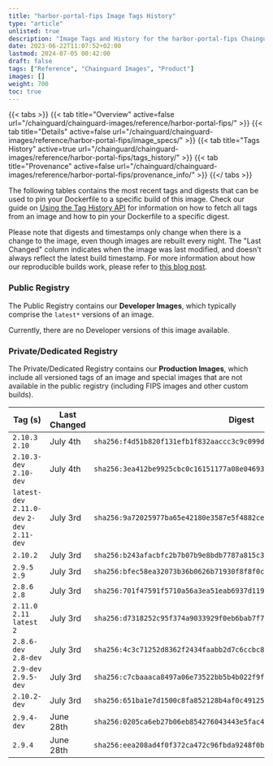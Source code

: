 ```yaml
---
title: "harbor-portal-fips Image Tags History"
type: "article"
unlisted: true
description: "Image Tags and History for the harbor-portal-fips Chainguard Image"
date: 2023-06-22T11:07:52+02:00
lastmod: 2024-07-05 00:42:00
draft: false
tags: ["Reference", "Chainguard Images", "Product"]
images: []
weight: 700
toc: true
---
```


{{< tabs >}}
{{< tab title="Overview" active=false url="/chainguard/chainguard-images/reference/harbor-portal-fips/" >}}
{{< tab title="Details" active=false url="/chainguard/chainguard-images/reference/harbor-portal-fips/image_specs/" >}}
{{< tab title="Tags History" active=true url="/chainguard/chainguard-images/reference/harbor-portal-fips/tags_history/" >}}
{{< tab title="Provenance" active=false url="/chainguard/chainguard-images/reference/harbor-portal-fips/provenance_info/" >}}
{{</ tabs >}}

The following tables contains the most recent tags and digests that can be used to pin your Dockerfile to a specific build of this image. Check our guide on [Using the Tag History API](/chainguard/chainguard-images/using-the-tag-history-api/) for information on how to fetch all tags from an image and how to pin your Dockerfile to a specific digest.

Please note that digests and timestamps only change when there is a change to the image, even though images are rebuilt every night. The "Last Changed" column indicates when the image was last modified, and doesn't always reflect the latest build timestamp. For more information about how our reproducible builds work, please refer to [this blog post](https://www.chainguard.dev/unchained/reproducing-chainguards-reproducible-image-builds).

### Public Registry
The Public Registry contains our **Developer Images**, which typically comprise the `latest*` versions of an image.

Currently, there are no Developer versions of this image available.

### Private/Dedicated Registry
The Private/Dedicated Registry contains our **Production Images**, which include all versioned tags of an image and special images that are not available in the public registry (including FIPS images and other custom builds).

| Tag (s)                                       | Last Changed | Digest                                                                    |
|-----------------------------------------------|--------------|---------------------------------------------------------------------------|
|  `2.10.3` `2.10`                              | July 4th     | `sha256:f4d51b820f131efb1f832aaccc3c9c099dd6f6067d20bd47a66efc70ffc365f3` |
|  `2.10.3-dev` `2.10-dev`                      | July 4th     | `sha256:3ea412be9925cbc0c16151177a08e0469304f8366ab25592ec96528faba71b69` |
|  `latest-dev` `2.11.0-dev` `2-dev` `2.11-dev` | July 3rd     | `sha256:9a72025977ba65e42180e3587e5f4882ce0ad67e0ac5377943b260dbb8c56f89` |
|  `2.10.2`                                     | July 3rd     | `sha256:b243afacbfc2b7b07b9e8bdb7787a815c31e94bfe91f0744895dd260978e21fb` |
|  `2.9.5` `2.9`                                | July 3rd     | `sha256:bfec58ea32073b36b0626b71930f8f8f0cebd961edf01a5554f3310fd9711a4b` |
|  `2.8.6` `2.8`                                | July 3rd     | `sha256:701f47591f5710a56a3ea51eab6937d119599b5ef96e7d25d14ab6ad302d7fa1` |
|  `2.11.0` `2.11` `latest` `2`                 | July 3rd     | `sha256:d7318252c95f374a9033929f0eb6bab7f7f7e84e2467e0d880aa6715e9dc3179` |
|  `2.8.6-dev` `2.8-dev`                        | July 3rd     | `sha256:4c3c71252d8362f2434faabb2d7c6ccbc8ff8ad8965d889854fa5e55d458d467` |
|  `2.9-dev` `2.9.5-dev`                        | July 3rd     | `sha256:c7cbaaaca8497a06e73522bb5b4b022f9fc1c672c44339a2de2715982939ddb4` |
|  `2.10.2-dev`                                 | July 3rd     | `sha256:651ba1e7d1500c8fa852128b4af0c491252d0509290a981be0586c19e0dea56d` |
|  `2.9.4-dev`                                  | June 28th    | `sha256:0205ca6eb27b06eb854276043443e5fac4cdfd95fea492661ae23bf4b868a265` |
|  `2.9.4`                                      | June 28th    | `sha256:eea208ad4f0f372ca472c96fbda9248f0b7ad6d068b58f27e443b66c91813edd` |

